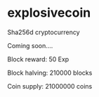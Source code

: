 # explosivecoin
Sha256d cryptocurrency

Coming soon....



Block reward: 50 Exp

Block halving: 210000 blocks

Coin supply: 21000000 coins
